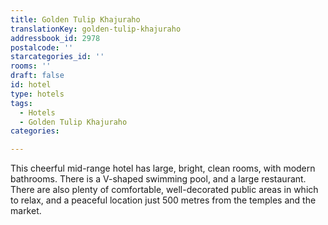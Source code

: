 ```yaml
---
title: Golden Tulip Khajuraho
translationKey: golden-tulip-khajuraho
addressbook_id: 2978
postalcode: ''
starcategories_id: ''
rooms: ''
draft: false
id: hotel
type: hotels
tags:
  - Hotels
  - Golden Tulip Khajuraho
categories:

---
```

This cheerful mid-range hotel has large, bright, clean rooms, with modern bathrooms. There is a V-shaped swimming pool, and a large restaurant. There are also plenty of comfortable, well-decorated public areas in which to relax, and a peaceful location just 500 metres from the temples and the market.